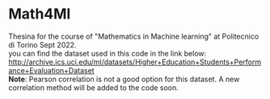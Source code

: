 # Math4Ml
Thesina for the course of "Mathematics in Machine learning" at Politecnico di Torino Sept 2022.<br>
you can find the dataset used in this code in the link below: <br>
http://archive.ics.uci.edu/ml/datasets/Higher+Education+Students+Performance+Evaluation+Dataset<br>
<b>Note</b>: Pearson correlation is not a good option for this dataset. A new correlation method will be added to the code soon.
